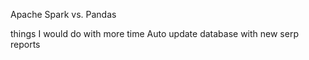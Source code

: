 
Apache Spark vs. Pandas


things I would do with more time
Auto update database with new serp reports